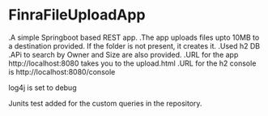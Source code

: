# FinraFileUploadApp

.A simple Springboot based REST app.
.The app uploads files upto 10MB to a destination provided. If the folder is not present, it creates it.
.Used h2 DB
.APi to search by Owner and Size are also provided.
.URL for the app http://localhost:8080 takes you to the upload.html
.URL for the h2 console is http://localhost:8080/console

log4j is set to debug

Junits test added for the custom queries in the repository.

